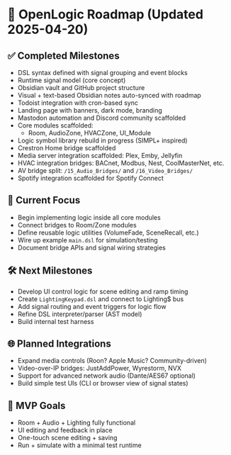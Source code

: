 # 📍 OpenLogic Roadmap (Updated 2025-04-20)

## ✅ Completed Milestones

- DSL syntax defined with signal grouping and event blocks
- Runtime signal model (core concept)
- Obsidian vault and GitHub project structure
- Visual + text-based Obsidian notes auto-synced with roadmap
- Todoist integration with cron-based sync
- Landing page with banners, dark mode, branding
- Mastodon automation and Discord community scaffolded
- Core modules scaffolded:
  - Room, AudioZone, HVACZone, UI_Module
- Logic symbol library rebuild in progress (SIMPL+ inspired)
- Crestron Home bridge scaffolded
- Media server integration scaffolded: Plex, Emby, Jellyfin
- HVAC integration bridges: BACnet, Modbus, Nest, CoolMasterNet, etc.
- AV bridge split: `/15_Audio_Bridges/` and `/16_Video_Bridges/`
- Spotify integration scaffolded for Spotify Connect

## 🚧 Current Focus

- Begin implementing logic inside all core modules
- Connect bridges to Room/Zone modules
- Define reusable logic utilities (VolumeFade, SceneRecall, etc.)
- Wire up example `main.dsl` for simulation/testing
- Document bridge APIs and signal wiring strategies

## 🛠 Next Milestones

- Develop UI control logic for scene editing and ramp timing
- Create `LightingKeypad.dsl` and connect to Lighting$ bus
- Add signal routing and event triggers for logic flow
- Refine DSL interpreter/parser (AST model)
- Build internal test harness

## 🌐 Planned Integrations

- Expand media controls (Roon? Apple Music? Community-driven)
- Video-over-IP bridges: JustAddPower, Wyrestorm, NVX
- Support for advanced network audio (Dante/AES67 optional)
- Build simple test UIs (CLI or browser view of signal states)

## 🎯 MVP Goals

- Room + Audio + Lighting fully functional
- UI editing and feedback in place
- One-touch scene editing + saving
- Run + simulate with a minimal test runtime

